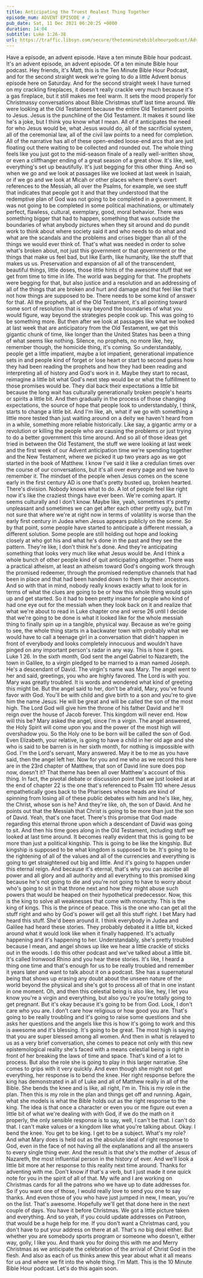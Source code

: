 ```yaml
---
title: Anticipating the Truest Realest Thing Together
episode_num: ADVENT EPISODE # 2
pub_date: Sat, 11 Dec 2021 06:20:25 +0000
duration: 14:04
subtitle: Luke 1:26-38
url: https://traffic.libsyn.com/secure/thetenminutebiblehourpodcast/Advent_2.mp3
---
```


 Have a episode, an advent episode. Have a ten minute Bible hour podcast. It's an advent episode, an advent episode. Of a ten minute Bible hour podcast. Hey friends, it's Matt, this is the Ten Minute Bible Hour Podcast, and for the second straight week we're going to do a little Advent bonus episode here on Saturday. And for the second straight week I have turned on my crackling fireplaces, it doesn't really crackle very much because it's a gas fireplace, but it still makes me feel warm. It sets the mood properly for Christmassy conversations about Bible Christmas stuff last time around. We were looking at the Old Testament because the entire Old Testament points to Jesus. Jesus is the punchline of the Old Testament. It makes it sound like he's a joke, but I think you know what I mean. All of it anticipates the need for who Jesus would be, what Jesus would do, all of the sacrificial system, all of the ceremonial law, all of the civil law points to a need for completion. All of the narrative has all of these open-ended loose-end arcs that are just floating out there waiting to be collected and rounded out. The whole thing feels like you just got to the mid-season finale of a really well-written show, or even a cliffhanger ending of a great season of a great show. It's like, well, everything's set up beautifully. It's just begging for this other thing. And so when we go and we look at passages like we looked at last week in Isaiah, or if we go and we look at Micah or other places where there's overt references to the Messiah, all over the Psalms, for example, we see stuff that indicates that people got it and that they understood that the redemptive plan of God was not going to be completed in a government. It was not going to be completed in some political machinations, or ultimately perfect, flawless, cultural, exemplary, good, moral behavior. There was something bigger that had to happen, something that was outside the boundaries of what anybody pictures when they sit around and do pundit work to think about where society said it and who needs to do what and what are the scandals and the problems and crises bigger than all of the things we would ever think of. That's what was needed in order to solve what's broken about, not just this government or that government or the things that make us feel bad, but like Earth, like humanity, like the stuff that makes us us. Preservation and expansion of all of the transcendent, beautiful things, little doses, those little hints of the awesome stuff that we get from time to time in life. The world was begging for that. The prophets were begging for that, but also justice and a resolution and an addressing of all of the things that are broken and hurt and damage and that feel like that's not how things are supposed to be. There needs to be some kind of answer for that. All the prophets, all of the Old Testament, it's all pointing toward some sort of resolution that is way beyond the boundaries of what you would figure, way beyond the strategies people cook up. This was going to be something more. But then after we look at passages like what we looked at last week that are anticipatory from the Old Testament, we get this gigantic chunk of time, like longer than the United States has been a thing of what seems like nothing. Silence, no prophets, no more like, hey, remember though, the homicide thing, it's coming. So understandably, people get a little impatient, maybe a lot impatient, generational impatience sets in and people kind of forget or lose heart or start to second guess how they had been reading the prophets and how they had been reading and interpreting all of history and God's work in it. Maybe they start to recast, reimagine a little bit what God's next step would be or what the fulfillment to those promises would be. They dial back their expectations a little bit because the long wait has culturally generationally broken people's hearts or spirits a little bit. And then gradually in the process of those changing expectations, the source of hope that people look to understandably, I think, starts to change a little bit. And I'm like, ah, what if we go with something a little more tested than just waiting around on a deity we haven't heard from in a while, something more reliable historically. Like say, a gigantic army or a revolution or killing the people who are causing the problems or just trying to do a better government this time around. And so all of those ideas get tried in between the Old Testament, the stuff we were looking at last week and the first week of our Advent anticipation time we're spending together and the New Testament, where we picked it up two years ago as we got started in the book of Matthew. I know I've said it like a credulian times over the course of our conversations, but it's all over every page and we have to remember it. The mindset of the people when Jesus comes on the scene early in the first century AD is one that's pretty busted up, broken hearted. There's division. Nobody knows what to do. A lot of people feel like right now it's like the craziest things have ever been. We're coming apart. It seems culturally and I don't know. Maybe like, yeah, sometimes it's pretty unpleasant and sometimes we can get after each other pretty ugly, but I'm not sure that where we're at right now in terms of volatility is worse than the early first century in Judea when Jesus appears publicly on the scene. So by that point, some people have started to anticipate a different messiah, a different solution. Some people are still holding out hope and looking closely at who got his and what he's done in the past and they see the pattern. They're like, I don't think he's done. And they're anticipating something that looks very much like what Jesus would be. And I think a whole bunch of other people kind of quit anticipating altogether. There was a practical atheism, at least an atheism toward God's ongoing work through the promised redeemer, through the promised redemptive channels that had been in place and that had been handed down to them by their ancestors. And so with that in mind, nobody really knows exactly what to look for in terms of what the clues are going to be or how this whole thing would spin up and get started. So it had to been pretty insane for people who kind of had one eye out for the messiah when they look back on it and realize that what we're about to read in Luke chapter one and verse 26 until I decide that we're going to be done is what it looked like for the whole messiah thing to finally spin up in a tangible, physical way. Because as we're going to see, the whole thing starts in a backwater town with probably what we would have to call a teenage girl in a conversation that didn't happen in front of everybody and looks completely innocuous and wouldn't have pinged on any important person's radar in any way. This is how it goes. Luke 1 26. In the sixth month, God sent the angel Gabriel to Nazareth, the town in Galilee, to a virgin pledged to be married to a man named Joseph. He's a descendant of David. The virgin's name was Mary. The angel went to her and said, greetings, you who are highly favored. The Lord is with you. Mary was greatly troubled. It is words and wondered what kind of greeting this might be. But the angel said to her, don't be afraid, Mary, you've found favor with God. You'll be with child and give birth to a son and you're to give him the name Jesus. He will be great and will be called the son of the most high. The Lord God will give him the throne of his father David and he'll reign over the house of Jacob forever. This kingdom will never end. How will this be? Mary asked the angel, since I'm a virgin. The angel answered, the Holy Spirit will come upon you and the power of the most high will overshadow you. So the Holy one to be born will be called the son of God. Even Elizabeth, your relative, is going to have a child in her old age and she who is said to be barren is in her sixth month, for nothing is impossible with God. I'm the Lord's servant, Mary answered. May it be to me as you have said, then the angel left her. Now for you and me who as we record this here are in the 23rd chapter of Matthew, that son of David line sure does pop now, doesn't it? That theme has been all over Matthew's account of this thing. In fact, the pivotal debate or discussion point that we just looked at at the end of chapter 22 is the one that's referenced to Psalm 110 where Jesus empathetically goes back to the Pharisees whose heads are kind of spinning from losing all of these public debates with him and he's like, hey, the Christ, whose son is he? And they're like, oh, the son of David. And he points out that the Messiah that Christ is going to be more than just the son of David. Yeah, that's one facet. There's this promise that God made regarding this eternal throne upon which a descendant of David was going to sit. And then his time goes along in the Old Testament, including stuff we looked at last time around. It becomes really evident that this is going to be more than just a political kingship. This is going to be like the kingship. But kingship is supposed to be what kingdom is supposed to be. It's going to be the rightening of all of the values and all of the currencies and everything is going to get straightened out big and little. And it's going to happen under this eternal reign. And because it's eternal, that's why you can ascribe all power and all glory and all authority and all everything to this promised king because he's not going to die and you're not going to have to worry about who's going to sit in that throne next and how they might abuse such powers that would be heaped on their hypothetical predecessor. Now, this is the king to solve all weaknesses that come with monarchy. This is the king of kings. This is the prince of peace. This is the one who can get all the stuff right and who by God's power will get all this stuff right. I bet Mary had heard this stuff. She'd been around it. I think everybody in Judea and Galilee had heard these stories. They probably debated it a little bit, kicked around what it would look like when it finally happened. It's actually happening and it's happening to her. Understandably, she's pretty troubled because I mean, and angel shows up like we hear a little crackle of sticks out in the woods. I do this other podcast and we've talked about a little bit. It's called Ironwood Rhino and you hear these stories. It's like, I heard a thing one time and that's enough for us to be really troubled and remember it years later and want to talk about it on a podcast. She has a supernatural being that shows up erasing any doubt about the unseen nature of the world beyond the physical and she's got to process all of that in one instant in one moment. Oh, and then this celestial being is also like, hey, I let you know you're a virgin and everything, but also you're you're totally going to get pregnant. But it's okay because it's going to be from God. Look, I don't care who you are. I don't care how religious or how good you are. That's going to be really troubling and it's going to raise some questions and she asks her questions and the angels like this is how it's going to work and this is awesome and it's blessing. It's going to be great. The most high is saying that you are super blessed among all women. And then in what is relayed to us as a very brief conversation, she comes to peace not only with this new epistemological reality she's faced with a means celestial being is right in front of her breaking the laws of time and space. That's kind of a lot to process. But also the role she is going to play in this larger narrative. She comes to grips with it very quickly. And even though she might not get everything, her response is to bend the knee. Her right response before the king has demonstrated in all of Luke and all of Matthew really in all of the Bible. She bends the knee and is like, all right, I'm in. This is my role in the plan. Then this is my role in the plan and things get off and running. Again, what she models is what the Bible holds out as the right response to the king. The idea is that once a character or even you or me figure out even a little bit of what we're dealing with with God, if we do the math on it properly, the only sensible response is to say, well, I can't be that. I can't do that. I can't make values or a kingdom like what you're talking about. Okay. I bend the knee. You get to be king. I get to be a subject. What's my role? And what Mary does is held out as the absolute ideal of right response to God, even in the face of not having all the explanations and all the answers to every single thing ever. And the result is that she's the mother of Jesus of Nazareth, the most influential person in the history of ever. And we'll look a little bit more at her response to this reality next time around. Thanks for adventing with me. Don't know if that's a verb, but I just made it one quick note for you in the spirit of all of that. My wife and I are working on Christmas cards for all the patrons who we have up to date addresses for. So if you want one of those, I would really love to send you one to say thanks. And even those of you who have just jumped in new, I mean, you're on the list. That's awesome. Hopefully we'll get that done here in the next couple of days. You have it before Christmas. We got a little picture taken and everything. And so yeah, if you could update addresses on Patreon, that would be a huge help for me. If you don't want a Christmas card, you don't have to put your address on there at all. That's no big deal either. But whether you are somebody sports program or someone who doesn't, either way, golly, I like you. And thank you for doing this with me and Merry Christmas as we anticipate the celebration of the arrival of Christ God in the flesh. And also as each of us thinks anew this year about what it all means for us and where we fit into the whole thing. I'm Matt. This is the 10 Minute Bible Hour podcast. Let's do this again soon.
